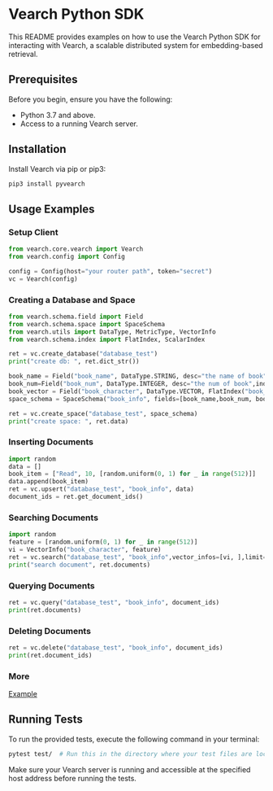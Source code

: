 # Vearch Python SDK

This README provides examples on how to use the Vearch Python SDK for interacting with Vearch, a scalable distributed system for embedding-based retrieval.

## Prerequisites

Before you begin, ensure you have the following:

- Python 3.7 and above.
- Access to a running Vearch server.

## Installation

Install Vearch via pip or pip3:

```sh
pip3 install pyvearch
```

## Usage Examples

### Setup Client

```python
from vearch.core.vearch import Vearch
from vearch.config import Config

config = Config(host="your router path", token="secret")
vc = Vearch(config)
```

### Creating a Database and Space

```python
from vearch.schema.field import Field
from vearch.schema.space import SpaceSchema
from vearch.utils import DataType, MetricType, VectorInfo
from vearch.schema.index import FlatIndex, ScalarIndex

ret = vc.create_database("database_test")
print("create db: ", ret.dict_str())

book_name = Field("book_name", DataType.STRING, desc="the name of book", index=ScalarIndex("book_name_idx"))
book_num=Field("book_num", DataType.INTEGER, desc="the num of book",index=ScalarIndex("book_num_idx"))
book_vector = Field("book_character", DataType.VECTOR, FlatIndex("book_vec_idx", MetricType.Inner_product), dimension=512)
space_schema = SpaceSchema("book_info", fields=[book_name,book_num, book_vector])

ret = vc.create_space("database_test", space_schema)
print("create space: ", ret.data)
```

### Inserting Documents

```python
import random
data = []
book_item = ["Read", 10, [random.uniform(0, 1) for _ in range(512)]]
data.append(book_item)
ret = vc.upsert("database_test", "book_info", data)
document_ids = ret.get_document_ids()
```

### Searching Documents

```python
import random
feature = [random.uniform(0, 1) for _ in range(512)]
vi = VectorInfo("book_character", feature)
ret = vc.search("database_test", "book_info",vector_infos=[vi, ],limit=7)
print("search document", ret.documents)
```

### Querying Documents

```python
ret = vc.query("database_test", "book_info", document_ids)
print(ret.documents)
```

### Deleting Documents

```python
ret = vc.delete("database_test", "book_info", document_ids)
print(ret.document_ids)
```

### More

[Example](../../examples/python/example.py)

## Running Tests

To run the provided tests, execute the following command in your terminal:

```sh
pytest test/  # Run this in the directory where your test files are located
```

Make sure your Vearch server is running and accessible at the specified host address before running the tests.
